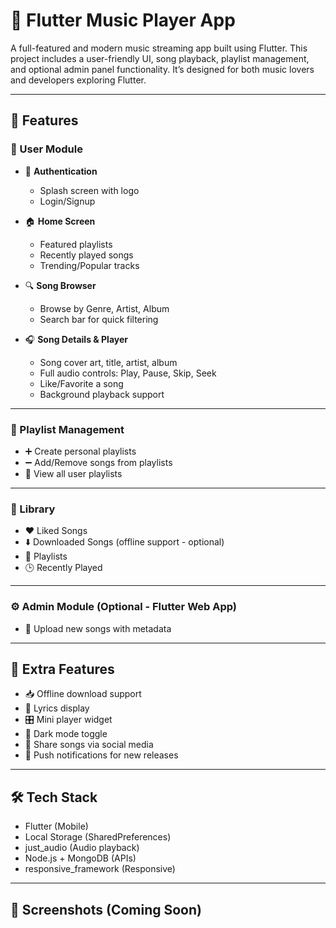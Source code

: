 # 🎵 Flutter Music Player App

A full-featured and modern music streaming app built using Flutter. This project includes a user-friendly UI, song playback, playlist management, and optional admin panel functionality. It’s designed for both music lovers and developers exploring Flutter.

---

## 🚀 Features

### 🔹 User Module

- 🔐 **Authentication**
    - Splash screen with logo
    - Login/Signup 

- 🏠 **Home Screen**
    - Featured playlists
    - Recently played songs
    - Trending/Popular tracks

- 🔍 **Song Browser**
    - Browse by Genre, Artist, Album
    - Search bar for quick filtering

- 🎧 **Song Details & Player**
    - Song cover art, title, artist, album
    - Full audio controls: Play, Pause, Skip, Seek
    - Like/Favorite a song
    - Background playback support

---

### 🔸 Playlist Management

- ➕ Create personal playlists
- ➖ Add/Remove songs from playlists
- 📂 View all user playlists

---

### 🔸 Library

- ❤️ Liked Songs
- ⬇️ Downloaded Songs (offline support - optional)
- 📁 Playlists
- 🕒 Recently Played

---

### ⚙️ Admin Module (Optional - Flutter Web App)

- 🎵 Upload new songs with metadata

---

## 🔹 Extra Features 

- 📥 Offline download support
- 📃 Lyrics display
- 🎛️ Mini player widget
- 🌙 Dark mode toggle
- 🔗 Share songs via social media
- 🔔 Push notifications for new releases

---

## 🛠️ Tech Stack

- Flutter (Mobile)
- Local Storage (SharedPreferences)
- just_audio (Audio playback)
- Node.js + MongoDB (APIs)
- responsive_framework (Responsive) 

---

## 📸 Screenshots (Coming Soon)

